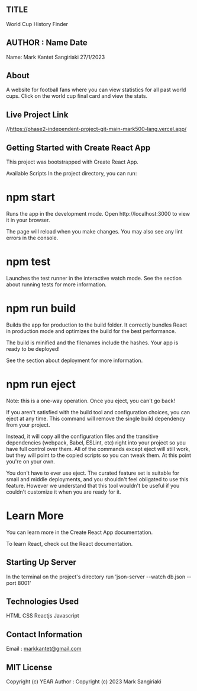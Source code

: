 ## TITLE
World Cup History Finder

## AUTHOR : Name Date
Name: Mark Kantet Sangiriaki 27/1/2023

## About
A website for football fans where you can view statistics for all past world cups. 
Click on the world cup final card and view the stats.

## Live Project Link
//https://phase2-independent-project-git-main-mark500-lang.vercel.app/

## Getting Started with Create React App
This project was bootstrapped with Create React App.

Available Scripts
In the project directory, you can run:

# npm start
Runs the app in the development mode.
Open http://localhost:3000 to view it in your browser.

The page will reload when you make changes.
You may also see any lint errors in the console.

# npm test
Launches the test runner in the interactive watch mode.
See the section about running tests for more information.

# npm run build
Builds the app for production to the build folder.
It correctly bundles React in production mode and optimizes the build for the best performance.

The build is minified and the filenames include the hashes.
Your app is ready to be deployed!

See the section about deployment for more information.

# npm run eject
Note: this is a one-way operation. Once you eject, you can't go back!

If you aren't satisfied with the build tool and configuration choices, you can eject at any time. This command will remove the single build dependency from your project.

Instead, it will copy all the configuration files and the transitive dependencies (webpack, Babel, ESLint, etc) right into your project so you have full control over them. All of the commands except eject will still work, but they will point to the copied scripts so you can tweak them. At this point you're on your own.

You don't have to ever use eject. The curated feature set is suitable for small and middle deployments, and you shouldn't feel obligated to use this feature. However we understand that this tool wouldn't be useful if you couldn't customize it when you are ready for it.

# Learn More
You can learn more in the Create React App documentation.

To learn React, check out the React documentation.

## Starting Up Server
In the terminal on the project's directory run 'json-server --watch db.json --port 8001'

## Technologies Used
HTML
CSS
Reactjs
Javascript

## Contact Information
Email : markkantet@gmail.com

## MIT License
Copyright (c) YEAR Author : Copyright (c) 2023 Mark Sangiriaki